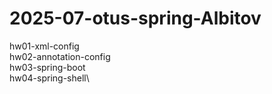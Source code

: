 # 2025-07-otus-spring-Albitov

hw01-xml-config\
hw02-annotation-config\
hw03-spring-boot\
hw04-spring-shell\